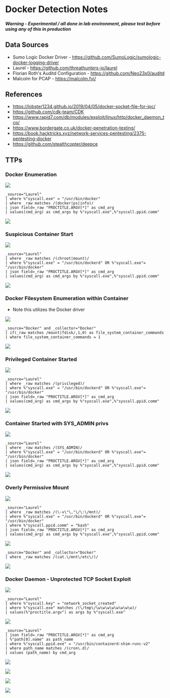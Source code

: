 # Docker Detection Notes
##### Warning - Experimental / all done in lab environment, please test before using any of this in production

## Data Sources

- Sumo Logic Docker Driver - https://github.com/SumoLogic/sumologic-docker-logging-driver
- Laurel - https://github.com/threathunters-io/laurel
- Florian Roth's Auditd Configuration - https://github.com/Neo23x0/auditd
- Malcolm for PCAP - https://malcolm.fyi/

## References

- https://lobster1234.github.io/2019/04/05/docker-socket-file-for-ipc/
- https://github.com/cdk-team/CDK
- https://www.rapid7.com/db/modules/exploit/linux/http/docker_daemon_tcp/
- https://www.bordergate.co.uk/docker-penetration-testing/
- https://book.hacktricks.xyz/network-services-pentesting/2375-pentesting-docker
- https://github.com/stealthcopter/deepce

## TTPs

### Docker Enumeration 

![](20230826094147.png)

```
_source="Laurel" 
| where %"syscall.exe" = "/usr/bin/docker"
| where _raw matches /(docker|ps|info)/
| json field=_raw "PROCTITLE.ARGV[*]" as cmd_arg
| values(cmd_arg) as cmd_args by %"syscall.exe",%"syscall.ppid.comm"
```

![](20230826094119.png)

### Suspicious Container Start

![](20230826095126.png)

```
_source="Laurel" 
| where _raw matches /(chroot|mount)/
| where %"syscall.exe" = "/usr/bin/dockerd" OR %"syscall.exe"= "/usr/bin/docker"
| json field=_raw "PROCTITLE.ARGV[*]" as cmd_arg
| values(cmd_arg) as cmd_args by %"syscall.exe",%"syscall.ppid.comm"
```

![](20230826095147.png)

### Docker Filesystem Enumeration within Container

- Note this utilizes the Docker driver

![](20230826095731.png)

```
_source="Docker" and _collector="Docker"
| if(_raw matches /mount|fdisk/,1,0) as file_system_container_commands
| where file_system_container_commands = 1
```

![](20230826095750.png)

### Privileged Container Started

![](20230826100205.png)

```
_source="Laurel" 
| where _raw matches /(privileged)/
| where %"syscall.exe" = "/usr/bin/dockerd" OR %"syscall.exe"= "/usr/bin/docker"
| json field=_raw "PROCTITLE.ARGV[*]" as cmd_arg
| values(cmd_arg) as cmd_args by %"syscall.exe",%"syscall.ppid.comm"
```

![](20230826100223.png)

### Container Started with SYS_ADMIN privs

![](20230826100548.png)

```
_source="Laurel" 
| where _raw matches /(SYS_ADMIN)/
| where %"syscall.exe" = "/usr/bin/dockerd" OR %"syscall.exe"= "/usr/bin/docker"
| json field=_raw "PROCTITLE.ARGV[*]" as cmd_arg
| values(cmd_arg) as cmd_args by %"syscall.exe",%"syscall.ppid.comm"
```

![](20230826100614.png)

### Overly Permissive Mount

![](20230826101130.png)

```
_source="Laurel" 
| where _raw matches /(\-v\"\,"\/\:\/mnt)/
| where %"syscall.exe" = "/usr/bin/dockerd" OR %"syscall.exe"= "/usr/bin/docker"
| where %"syscall.ppid.comm" = "bash"
| json field=_raw "PROCTITLE.ARGV[*]" as cmd_arg
| values(cmd_arg) as cmd_args by %"syscall.exe",%"syscall.ppid.comm"
```

![](20230826102226.png)

```
_source="Docker" and _collector="Docker"
| where _raw matches /(cat.\/mnt\/etc\/)/
```

![](20230826102830.png)

### Docker Daemon - Unprotected TCP Socket Exploit

![](20230826103136.png)

```
_source="Laurel" 
| where %"syscall.key" = "network_socket_created"
| where %"syscall.exe" matches /(\/tmp\/\w\w\w\w\w\w\w\w)/
| values(%"proctitle.argv") as args by %"syscall.exe"
```

![](20230826103851.png)

```
_source="Laurel" 
| json field=_raw "PROCTITLE.ARGV[*]" as cmd_arg
| %"path[0].name" as path_name
| where %"syscall.ppid.exe" = "/usr/bin/containerd-shim-runc-v2"
| where path_name matches /(cron\.d)/
| values (path_name) by cmd_arg
```

![](20230826104442.png)

![](20230826104830.png)

![](20230826104950.png)

![](20230826105335.png)







